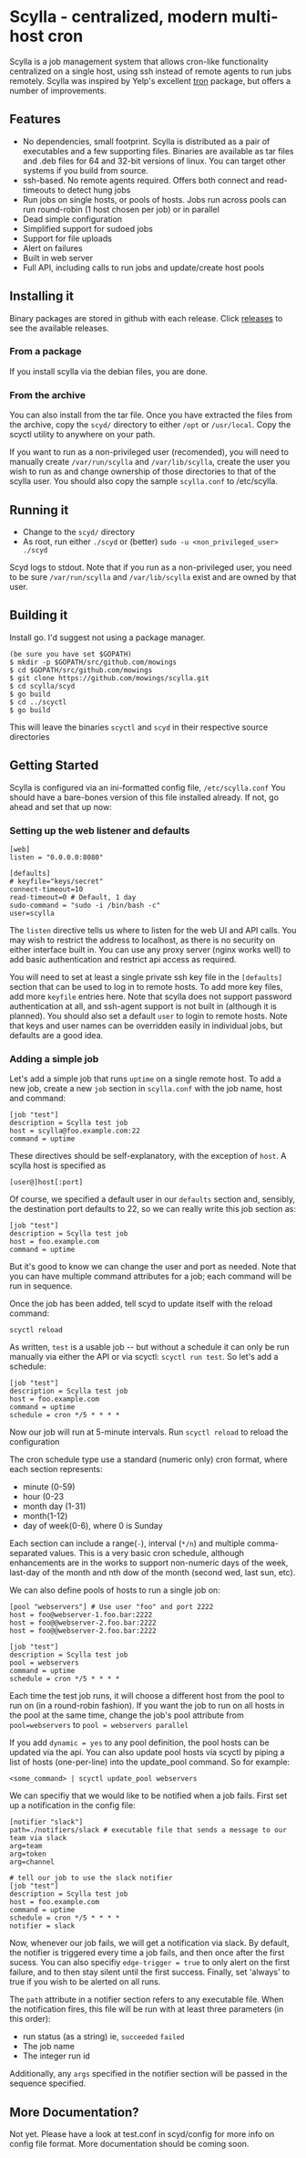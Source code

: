# Scylla - centralized, modern multi-host cron
Scylla is a job management system that allows cron-like functionality centralized on a single host, using  ssh instead of remote agents to run jubs remotely. Scylla was inspired by Yelp's excellent [tron](https://github.com/Yelp/Tron) package, but offers a number of improvements.

## Features
* No dependencies, small footprint. Scylla is distributed as a pair of executables and a few supporting files. Binaries are available as tar files and .deb files for 64 and 32-bit versions of linux. You can target other systems if you build from source.
* ssh-based. No remote agents required. Offers both connect and read-timeouts to detect hung jobs
* Run jobs on single hosts, or pools of hosts. Jobs run across pools can run round-robin (1 host chosen per job) or in parallel
* Dead simple configuration
* Simplified support for sudoed jobs
* Support for file uploads
* Alert on failures
* Built in web server
* Full API, including calls to run jobs and update/create host pools

## Installing it
Binary packages are stored in github with each release. Click [releases](https://github.com/mowings/scylla/releases) to see the available releases.

### From a package
If you install scylla via the debian files, you are done. 

### From the archive
You can also install from the tar file. Once you have extracted the files from the archive, copy the `scyd/` directory to either `/opt` or `/usr/local`. Copy the scyctl utility to anywhere on your path. 

If you want to run as a non-privileged user (recomended), you will need to manually create `/var/run/scylla` and `/var/lib/scylla`, create the user you wish to run as and change ownership of those directories to that of the scylla user. You should also copy the sample `scylla.conf` to /etc/scylla.

## Running it
* Change to the `scyd/` directory
* As root, run either `./scyd` or (better) `sudo -u <non_privileged_user> ./scyd`

Scyd logs to stdout. Note that if you run as a non-privileged user, you need to be sure `/var/run/scylla` and `/var/lib/scylla` exist and are owned by that user.

## Building it
Install go. I'd suggest not using a package manager.
```
(be sure you have set $GOPATH)
$ mkdir -p $GOPATH/src/github.com/mowings
$ cd $GOPATH/src/github.com/mowings
$ git clone https://github.com/mowings/scylla.git
$ cd scylla/scyd
$ go build
$ cd ../scyctl
$ go build
````
This will leave the binaries `scyctl` and `scyd` in their respective source directories

## Getting Started
Scylla is configured via an ini-formatted  config file, `/etc/scylla.conf` You should have a bare-bones version of this file installed already. If not, go ahead and set that up now:

### Setting up the web listener and defaults
```
[web]
listen = "0.0.0.0:8080"

[defaults]
# keyfile="keys/secret"
connect-timeout=10
read-timeout=0 # Default, 1 day
sudo-command = "sudo -i /bin/bash -c"
user=scylla
```
The `listen` directive tells us where to listen for the web UI and API calls. You may wish to restrict the address to localhost, as there is no security on either interface built in. You can use any proxy server (nginx works well) to add basic authentication and restrict api access as required.

You will need to set at least a single private ssh key file in the `[defaults]` section that can be used to log in to remote hosts. To add more key files, add more `keyfile` entries here. Note that scylla does not support password authentication at all, and ssh-agent support is not built in (although it is planned). You should also set a default `user` to login to remote hosts. Note that keys and user names can be overridden easily in individual jobs, but defaults are a good idea.

### Adding a simple job
Let's add a simple job that runs `uptime` on a single remote host. To add a new job, create a new `job` section in `scylla.conf` with the job name, host and command:

```
[job "test"]
description = Scylla test job
host = scylla@foo.example.com:22
command = uptime
```
These directives should be self-explanatory, with the exception of `host`. A scylla host is specified as 

    [user@]host[:port]
    
Of course, we specified a default user in our `defaults` section and, sensibly, the destination port defaults to 22, so we can really write this job section as:

```
[job "test"]
description = Scylla test job
host = foo.example.com
command = uptime
```
But it's good to know we can change the user and port as needed. Note that you can have multiple command attributes for a job; each command will be run in sequence.

Once the job has been added, tell scyd to update itself with the reload command:

    scyctl reload

As written, `test` is a usable job -- but without a schedule it can only be run manually via either the API or via scyctl: `scyctl run test`. So let's add a schedule:

```
[job "test"]
description = Scylla test job
host = foo.example.com
command = uptime
schedule = cron */5 * * * *
```

Now our job will run at 5-minute intervals. Run `scyctl reload` to reload the configuration

The cron schedule type  use a standard (numeric only) cron format, where each section represents:
* minute (0-59)
* hour (0-23
* month day (1-31)
* month(1-12)
* day of week(0-6), where 0 is Sunday

Each section can include a range(`-`), interval (`*/n`) and multiple comma-separated values. This is a very basic cron schedule, although enhancements are in the works to support non-numeric days of the week, last-day of the month and nth dow of the month (second wed, last sun, etc).

We can also define pools of hosts to run a single job on:

```
[pool "webservers"] # Use user "foo" and port 2222
host = foo@webserver-1.foo.bar:2222
host = foo@@webserver-2.foo.bar:2222
host = foo@@webserver-2.foo.bar:2222

[job "test"]
description = Scylla test job
pool = webservers
command = uptime
schedule = cron */5 * * * *
```

Each time the test job runs, it will choose a different host from the pool to run on (in a round-robin fashion). If you want the job to run on all hosts in the pool at the same time, change the job's pool attribute from `pool=webservers` to `pool = webservers parallel`

If you add `dynamic = yes` to any pool definition, the pool hosts can be updated via the api. You can also update pool hosts via scyctl by piping a list of hosts (one-per-line) into the update_pool command. So for example:

    <some_command> | scyctl update_pool webservers

We can specifiy that we would like to be notified when a job fails. First set up a notification in the config file:

```
[notifier "slack"]
path=./notifiers/slack # executable file that sends a message to our team via slack
arg=team
arg=token
arg=channel

# tell our job to use the slack notifier
[job "test"]
description = Scylla test job
host = foo.example.com
command = uptime
schedule = cron */5 * * * *
notifier = slack
```
Now, whenever our job fails, we will get a notification via slack. By default, the notifier is triggered every time a job fails, and then once after the first sucess. You can also specifiy `edge-trigger = true` to only alert on the first failure, and to then stay silent until the first success. Finally, set 'always' to true if you wish to be alerted on all runs.

The `path` attribute in a notifier section refers to any executable file. When the notification fires, this file will be run with at least three parameters (in this order):

* run status (as a string) ie, `succeeded` `failed`
* The job name
* The integer run id

Additionally, any `args` specified in the notifier section will be passed in the sequence specified.

## More Documentation?
Not yet. Please have a look at test.conf in scyd/config for more info on config file format. More documentation should be coming soon.
